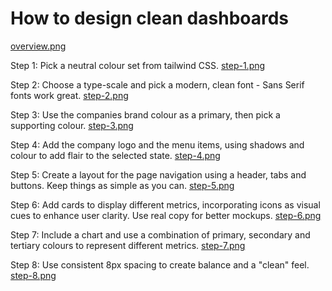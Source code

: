 # How to design clean dashboards

[overview.png](https://pbs.twimg.com/media/Go3fmtNWkAAAhHg?format=jpg&name=large)

Step 1: Pick a neutral colour set from tailwind CSS.
[step-1.png](https://pbs.twimg.com/media/Go3fnvgWcAAdtiU?format=jpg&name=large)

Step 2: Choose a type-scale and pick a modern, clean font - Sans Serif fonts work great.
[step-2.png](https://pbs.twimg.com/media/Go3fnyFWgAAkmD5?format=jpg&name=large)

Step 3: Use the companies brand colour as a primary, then pick a supporting colour.
[step-3.png](https://pbs.twimg.com/media/Go3fnvfWwAAFRG_?format=jpg&name=large)

Step 4: Add the company logo and the menu items, using shadows and colour to add flair to the selected state.
[step-4.png](https://pbs.twimg.com/media/Go3fnyKXoAA17U0?format=jpg&name=large)

Step 5: Create a layout for the page navigation using a header, tabs and buttons. Keep things as simple as you can.
[step-5.png](https://pbs.twimg.com/media/Go3fo2IXQAAmGpW?format=jpg&name=large)

Step 6: Add cards to display different metrics, incorporating icons as visual cues to enhance user clarity. Use real copy for better mockups.
[step-6.png](https://pbs.twimg.com/media/Go3fo2GW4AA9DTR?format=jpg&name=large)

Step 7: Include a chart and use a combination of primary, secondary and tertiary colours to represent different metrics.
[step-7.png](https://pbs.twimg.com/media/Go3fo2HXoAAuhOP?format=jpg&name=large)

Step 8: Use consistent 8px spacing to create balance and a "clean" feel.
[step-8.png](https://pbs.twimg.com/media/Go3fo41W8AAPfl3?format=jpg&name=large)

